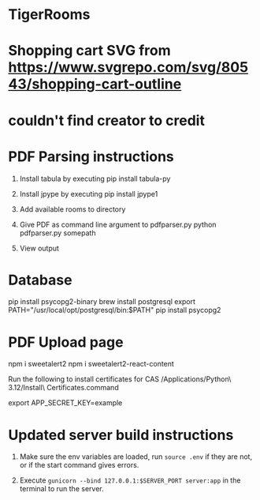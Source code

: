 # TigerRooms

# Shopping cart SVG from https://www.svgrepo.com/svg/80543/shopping-cart-outline

# couldn't find creator to credit

# PDF Parsing instructions

1. Install tabula by executing
   pip install tabula-py

2. Install jpype by executing
   pip install jpype1

3. Add available rooms to directory

4. Give PDF as command line argument to pdfparser.py
   python pdfparser.py somepath

5. View output

# Database

pip install psycopg2-binary
brew install postgresql
export PATH="/usr/local/opt/postgresql/bin:$PATH"
pip install psycopg2

# PDF Upload page

npm i sweetalert2
npm i sweetalert2-react-content

Run the following to install certificates for CAS
/Applications/Python\ 3.12/Install\ Certificates.command

export APP_SECRET_KEY=example

# Updated server build instructions

1. Make sure the env variables are loaded, run `source .env` if they
are not, or if the start command gives errors.

2. Execute `gunicorn --bind 127.0.0.1:$SERVER_PORT server:app` in the
terminal to run the server.
